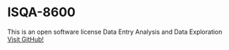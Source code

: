 # ISQA-8600
This is an open software license
Data Entry Analysis and Data Exploration 
[Visit GitHub!](www.github.com)
